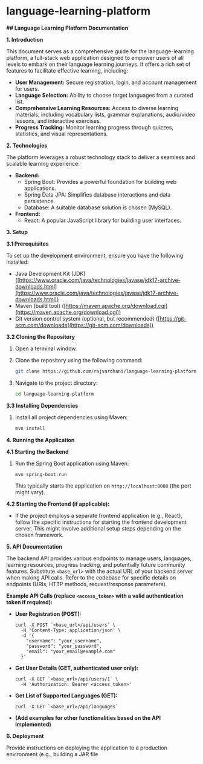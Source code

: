 # language-learning-platform



**## Language Learning Platform Documentation**

**1. Introduction**

This document serves as a comprehensive guide for the language-learning platform, a full-stack web application designed to empower users of all levels to embark on their language learning journeys. It offers a rich set of features to facilitate effective learning, including:

* **User Management:** Secure registration, login, and account management for users.
* **Language Selection:** Ability to choose target languages from a curated list.
* **Comprehensive Learning Resources:** Access to diverse learning materials, including vocabulary lists, grammar explanations, audio/video lessons, and interactive exercises.
* **Progress Tracking:** Monitor learning progress through quizzes, statistics, and visual representations.

**2. Technologies**

The platform leverages a robust technology stack to deliver a seamless and scalable learning experience:

* **Backend:**
    * Spring Boot: Provides a powerful foundation for building web applications.
    * Spring Data JPA: Simplifies database interactions and data persistence.
    * Database: A suitable database solution is chosen (MySQL).
* **Frontend:**
    * React: A popular JavaScript library for building user interfaces.
  


**3. Setup**

**3.1 Prerequisites**

To set up the development environment, ensure you have the following installed:

* Java Development Kit (JDK) ([https://www.oracle.com/java/technologies/javase/jdk17-archive-downloads.html](https://www.oracle.com/java/technologies/javase/jdk17-archive-downloads.html))
* Maven (build tool) ([https://maven.apache.org/download.cgi](https://maven.apache.org/download.cgi))
* Git version control system (optional, but recommended) ([https://git-scm.com/downloads](https://git-scm.com/downloads))

**3.2 Cloning the Repository**

1. Open a terminal window.
2. Clone the repository using the following command:

   ```bash
   git clone https://github.com/rajvardhani/language-learning-platform.git
   ```

3. Navigate to the project directory:

   ```bash
   cd language-learning-platform
   ```

**3.3 Installing Dependencies**

1. Install all project dependencies using Maven:

   ```bash
   mvn install
   ```

**4. Running the Application**

**4.1 Starting the Backend**

1. Run the Spring Boot application using Maven:

   ```bash
   mvn spring-boot:run
   ```

   This typically starts the application on `http://localhost:8080` (the port might vary).

**4.2 Starting the Frontend (if applicable):**

* If the project employs a separate frontend application (e.g., React), follow the specific instructions for starting the frontend development server. This might involve additional setup steps depending on the chosen framework.

**5. API Documentation**



The backend API provides various endpoints to manage users, languages, learning resources, progress tracking, and potentially future community features. Substitute `<base_url>` with the actual URL of your backend server when making API calls. Refer to the codebase for specific details on endpoints (URIs, HTTP methods, request/response parameters).

**Example API Calls (replace `<access_token>` with a valid authentication token if required):**

* **User Registration (POST):**
   ```
   curl -X POST `<base_url>/api/users` \
     -H 'Content-Type: application/json' \
     -d '{
       "username": "your_username",
       "password": "your_password",
       "email": "your_email@example.com"
     }'
   ```
* **Get User Details (GET, authenticated user only):**
   ```
   curl -X GET `<base_url>/api/users/1` \
     -H 'Authorization: Bearer <access_token>'
   ```
* **Get List of Supported Languages (GET):**
   ```
   curl -X GET `<base_url>/api/languages`
   ```
* **(Add examples for other functionalities based on the API implemented)**

**6. Deployment**

Provide instructions on deploying the application to a production environment (e.g., building a JAR file
